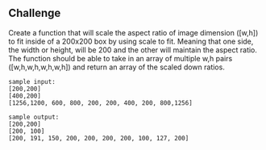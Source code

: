 ## Challenge

Create a function that will scale the aspect ratio of image dimension ([w,h]) to fit inside of a 200x200 box by using scale to fit. Meaning that one side, the width or height, will be 200 and the other will maintain the aspect ratio.
The function should be able to take in an array of multiple w,h pairs ([w,h,w,h,w,h,w,h]) and return an array of the scaled down ratios.

```
sample input:  
[200,200]  
[400,200]  
[1256,1200, 600, 800, 200, 200, 400, 200, 800,1256]

sample output:  
[200,200]  
[200, 100]  
[200, 191, 150, 200, 200, 200, 200, 100, 127, 200]  
```